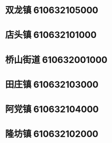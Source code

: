 # 双龙镇 610632105000
# 店头镇 610632101000
# 桥山街道 610632001000
# 田庄镇 610632103000
# 阿党镇 610632104000
# 隆坊镇 610632102000
